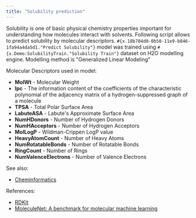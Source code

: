 ```yaml
---
title: "Solubility prediction"
---
```


Solubility is one of basic physical chemistry properties important for understanding how molecules interact with
solvents. Following script allows to predict solubility by molecular
descriptors. `#{x.18b704d0-0b50-11e9-b846-1fa94a4da5d1."Predict Solubility"}` model was trained
using `#{x.Demo:SolubilityTrain."Solubility Train"}` dataset on H2O modelling engine. Modelling method is "Generalized
Linear Modeling"

Molecular Descriptors used in model:

* **MolWt** - Molecular Weight
* **Ipc** - The information content of the coefficients of the characteristic polynomial of the adjacency matrix of a
  hydrogen-suppressed graph of a molecule
* **TPSA** - Total Polar Surface Area
* **LabuteASA** - Labute's Approximate Surface Area
* **NumHDonors** - Number of Hydrogen Donors
* **NumHAcceptors** - Number of Hydrogen Acceptors
* **MolLogP** - Wildman-Crippen LogP value
* **HeavyAtomCount** - Number of Heavy Atoms
* **NumRotatableBonds** - Number of Rotatable Bonds
* **RingCount** - Number of Rings
* **NumValenceElectrons** - Number of Valence Electrons

See also:

* [Cheminformatics](../cheminformatics.md)

References:

* [RDKit](https://www.rdkit.org)
* [MoleculeNet: A benchmark for molecular machine learning](https://arxiv.org/abs/1703.00564)

